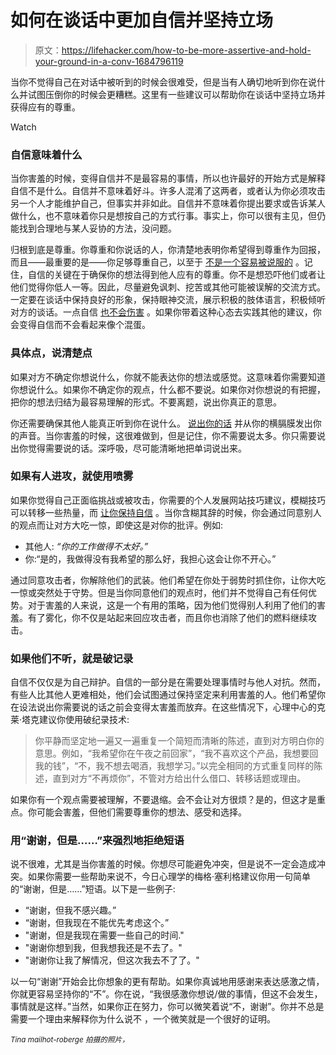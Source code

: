 # 如何在谈话中更加自信并坚持立场

> 原文：<https://lifehacker.com/how-to-be-more-assertive-and-hold-your-ground-in-a-conv-1684796119>

当你不觉得自己在对话中被听到的时候会很难受，但是当有人确切地听到你在说什么并试图压倒你的时候会更糟糕。这里有一些建议可以帮助你在谈话中坚持立场并获得应有的尊重。

Watch

### 自信意味着什么

当你害羞的时候，变得自信并不是最容易的事情，所以也许最好的开始方式是解释自信不是什么。自信并不意味着好斗。许多人混淆了这两者，或者认为你必须攻击另一个人才能维护自己，但事实并非如此。自信并不意味着你提出要求或告诉某人做什么，也不意味着你只是想按自己的方式行事。事实上，你可以很有主见，但仍能找到合理地与某人妥协的方法，没问题。

归根到底是尊重。你尊重和你说话的人，你清楚地表明你希望得到尊重作为回报，而且——最重要的是——你足够尊重自己，以至于 [不是一个容易被说服的](https://lifehacker.com/how-to-stop-being-a-pushover-1625771201) 。记住，自信的关键在于确保你的想法得到他人应有的尊重。你不是想恐吓他们或者让他们觉得你低人一等。因此，尽量避免讽刺、挖苦或其他可能被误解的交流方式。一定要在谈话中保持良好的形象，保持眼神交流，展示积极的肢体语言，积极倾听对方的谈话。一点自信 [也不会伤害](http://lifehacker.com/how-to-build-your-confidence-and-why-it-matters-1442414831) 。如果你带着这种心态去实践其他的建议，你会变得自信而不会看起来像个混蛋。

### 具体点，说清楚点

如果对方不确定你想说什么，你就不能表达你的想法或感觉。这意味着你需要知道你想说什么。如果你不确定你的观点，什么都不要说。如果你对你想说的有把握，把你的想法归结为最容易理解的形式。不要离题，说出你真正的意思。

你还需要确保其他人能真正听到你在说什么。 [说出你的话](https://lifehacker.com/boost-your-public-speaking-confidence-with-vocal-exerci-1560408682) 并从你的横膈膜发出你的声音。当你害羞的时候，这很难做到，但是记住，你不需要说太多。你只需要说出你觉得需要说的话。深呼吸，尽可能清晰地把单词说出来。

### 如果有人进攻，就使用喷雾

如果你觉得自己正面临挑战或被攻击，你需要的个人发展网站技巧建议，模糊技巧可以转移一些热量，而 [让你保持自信](http://www.skillsyouneed.com/ps/assertiveness-techniques.html) 。当你含糊其辞的时候，你会通过同意别人的观点而让对方大吃一惊，即使这是对你的批评。例如:

*   其他人: *“你的工作做得不太好。”*
*   你:“是的，我做得没有我希望的那么好，我担心这会让你不开心。”

通过同意攻击者，你解除他们的武装。他们希望在你处于弱势时抓住你，让你大吃一惊或突然处于守势。但是当你同意他们的观点时，他们并不觉得自己有任何优势。对于害羞的人来说，这是一个有用的策略，因为他们觉得别人利用了他们的害羞。有了雾化，你不仅是站起来回应攻击者，而且你也消除了他们的燃料继续攻击。

### 如果他们不听，就是破记录

自信不仅仅是为自己辩护。自信的一部分是在需要处理事情时与他人对抗。然而，有些人比其他人更难相处，他们会试图通过保持坚定来利用害羞的人。他们希望你在设法说出你需要说的话之前会变得太害羞而放弃。在这些情况下，心理中心的克莱·塔克建议你使用破纪录技术:

> 你平静而坚定地一遍又一遍重复一个简短而清晰的陈述，直到对方明白你的意思。例如，“我希望你在午夜之前回家”，“我不喜欢这个产品，我想要回我的钱”，“不，我不想去喝酒，我想学习。”以完全相同的方式重复同样的陈述，直到对方“不再烦你”，不管对方给出什么借口、转移话题或理由。

如果你有一个观点需要被理解，不要退缩。会不会让对方很烦？是的，但这才是重点。你可能会害羞，但他们需要尊重你的想法、感受和选择。

### 用“谢谢，但是……”来强烈地拒绝短语

说不很难，尤其是当你害羞的时候。你想尽可能避免冲突，但是说不一定会造成冲突。如果你需要一些帮助来说不，今日心理学的梅格·塞利格建议你用一句简单的“谢谢，但是……”短语。以下是一些例子:

*   “谢谢，但我不感兴趣。”
*   “谢谢，但我现在不能优先考虑这个。”
*   "谢谢，但是我现在需要一些自己的时间."
*   "谢谢你想到我，但我想我还是不去了。"
*   "谢谢你让我了解情况，但这次我去不了了。"

以一句“谢谢”开始会比你想象的更有帮助。如果你真诚地用感谢来表达感激之情，你就更容易坚持你的“不”。你在说，“我很感激你想说/做的事情，但这不会发生，事情就是这样。”当然，如果你正在努力，你可以微笑着说“不，谢谢”。你并不总是需要一个理由来解释你为什么说不 ，一个微笑就是一个很好的证明。

<small>*Tina mailhot-roberge 拍摄的照片，*</small><small></small>